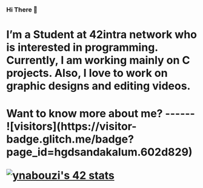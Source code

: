 
### Hi There 👋

<h1>
I’m a Student at 42intra network who is interested in programming. Currently, I am working mainly on C projects. Also, I love to work on graphic designs and editing videos.
<h1>
Want to know more about me?
------
![visitors](https://visitor-badge.glitch.me/badge?page_id=hgdsandakalum.602d829)





[![ynabouzi's 42 stats](https://badge.mediaplus.ma/greenbinary/ynabouzi?1337Badge=off&UM6P=off)](https://github.com/oakoudad/badge42)

<!--
**NBGamer99/NBGamer99** is a ✨ _special_ ✨ repository because its `README.md` (this file) appears on your GitHub profile.

Here are some ideas to get you started:

- 🔭 I’m currently working on ...
- 🌱 I’m currently learning ...
- 👯 I’m looking to collaborate on ...
- 🤔 I’m looking for help with ...
- 💬 Ask me about ...
- 📫 How to reach me: ...
- 😄 Pronouns: ...
- ⚡ Fun fact: ...
-->
